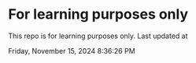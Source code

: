 # For learning purposes only
This repo is for learning purposes only.
Last updated at

Friday, November 15, 2024 8:36:26 PM


